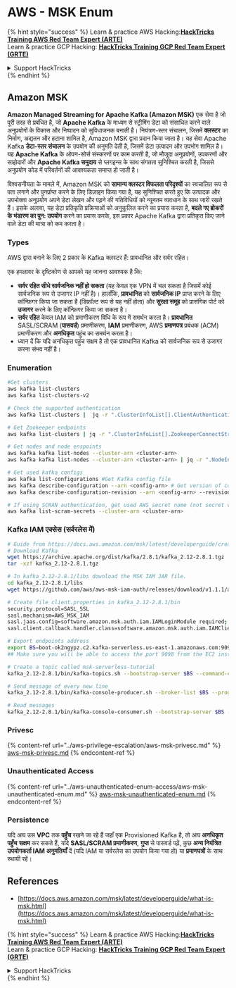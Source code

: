 # AWS - MSK Enum

{% hint style="success" %}
Learn & practice AWS Hacking:<img src="../../../.gitbook/assets/image (1) (1) (1) (1).png" alt="" data-size="line">[**HackTricks Training AWS Red Team Expert (ARTE)**](https://training.hacktricks.xyz/courses/arte)<img src="../../../.gitbook/assets/image (1) (1) (1) (1).png" alt="" data-size="line">\
Learn & practice GCP Hacking: <img src="../../../.gitbook/assets/image (2) (1).png" alt="" data-size="line">[**HackTricks Training GCP Red Team Expert (GRTE)**<img src="../../../.gitbook/assets/image (2) (1).png" alt="" data-size="line">](https://training.hacktricks.xyz/courses/grte)

<details>

<summary>Support HackTricks</summary>

* Check the [**subscription plans**](https://github.com/sponsors/carlospolop)!
* **Join the** 💬 [**Discord group**](https://discord.gg/hRep4RUj7f) or the [**telegram group**](https://t.me/peass) or **follow** us on **Twitter** 🐦 [**@hacktricks\_live**](https://twitter.com/hacktricks_live)**.**
* **Share hacking tricks by submitting PRs to the** [**HackTricks**](https://github.com/carlospolop/hacktricks) and [**HackTricks Cloud**](https://github.com/carlospolop/hacktricks-cloud) github repos.

</details>
{% endhint %}

## Amazon MSK

**Amazon Managed Streaming for Apache Kafka (Amazon MSK)** एक सेवा है जो पूरी तरह से प्रबंधित है, जो **Apache Kafka** के माध्यम से स्ट्रीमिंग डेटा को संसाधित करने वाले अनुप्रयोगों के विकास और निष्पादन को सुविधाजनक बनाती है। नियंत्रण-स्तर संचालन, जिसमें **क्लस्टर** का निर्माण, अद्यतन और हटाना शामिल है, Amazon MSK द्वारा प्रदान किया जाता है। यह सेवा Apache Kafka **डेटा-स्तर संचालन** के उपयोग की अनुमति देती है, जिसमें डेटा उत्पादन और उपभोग शामिल है। यह **Apache Kafka** के ओपन-सोर्स संस्करणों पर काम करती है, जो मौजूदा अनुप्रयोगों, उपकरणों और साझेदारों और **Apache Kafka समुदाय** से प्लगइन्स के साथ संगतता सुनिश्चित करती है, जिससे अनुप्रयोग कोड में परिवर्तनों की आवश्यकता समाप्त हो जाती है।

विश्वसनीयता के मामले में, Amazon MSK को **सामान्य क्लस्टर विफलता परिदृश्यों** का स्वचालित रूप से पता लगाने और पुनर्प्राप्त करने के लिए डिज़ाइन किया गया है, यह सुनिश्चित करते हुए कि उत्पादक और उपभोक्ता अनुप्रयोग अपने डेटा लेखन और पढ़ने की गतिविधियों को न्यूनतम व्यवधान के साथ जारी रखते हैं। इसके अलावा, यह डेटा प्रतिकृति प्रक्रियाओं को अनुकूलित करने का प्रयास करता है, **बदले गए ब्रोकरों के भंडारण का पुन: उपयोग** करने का प्रयास करके, इस प्रकार Apache Kafka द्वारा प्रतिकृत किए जाने वाले डेटा की मात्रा को कम करता है।

### **Types**

AWS द्वारा बनाने के लिए 2 प्रकार के Kafka क्लस्टर हैं: प्रावधानित और सर्वर रहित।

एक हमलावर के दृष्टिकोण से आपको यह जानना आवश्यक है कि:

* **सर्वर रहित सीधे सार्वजनिक नहीं हो सकता** (यह केवल एक VPN में चल सकता है जिसमें कोई सार्वजनिक रूप से उजागर IP नहीं है)। हालाँकि, **प्रावधानित** को **सार्वजनिक IP** प्राप्त करने के लिए कॉन्फ़िगर किया जा सकता है (डिफ़ॉल्ट रूप से यह नहीं होता) और **सुरक्षा समूह** को प्रासंगिक पोर्ट को **उजागर** करने के लिए कॉन्फ़िगर किया जा सकता है।
* **सर्वर रहित** केवल IAM को प्रमाणीकरण विधि के रूप में समर्थन करता है। **प्रावधानित** SASL/SCRAM (**पासवर्ड**) प्रमाणीकरण, **IAM** प्रमाणीकरण, AWS **प्रमाणपत्र** प्रबंधक (ACM) प्रमाणीकरण और **अनधिकृत** पहुंच का समर्थन करता है।
* ध्यान दें कि यदि अनधिकृत पहुंच सक्षम है तो एक प्रावधानित Kafka को सार्वजनिक रूप से उजागर करना संभव नहीं है।

### Enumeration
```bash
#Get clusters
aws kafka list-clusters
aws kafka list-clusters-v2

# Check the supported authentication
aws kafka list-clusters |  jq -r ".ClusterInfoList[].ClientAuthentication"

# Get Zookeeper endpoints
aws kafka list-clusters | jq -r ".ClusterInfoList[].ZookeeperConnectString, .ClusterInfoList[].ZookeeperConnectStringTls"

# Get nodes and node enspoints
aws kafka kafka list-nodes --cluster-arn <cluster-arn>
aws kafka kafka list-nodes --cluster-arn <cluster-arn> | jq -r ".NodeInfoList[].BrokerNodeInfo.Endpoints" # Get endpoints

# Get used kafka configs
aws kafka list-configurations #Get Kafka config file
aws kafka describe-configuration --arn <config-arn> # Get version of config
aws kafka describe-configuration-revision --arn <config-arn> --revision <version> # Get content of config version

# If using SCRAN authentication, get used AWS secret name (not secret value)
aws kafka list-scram-secrets --cluster-arn <cluster-arn>
```
### Kafka IAM एक्सेस (सर्वरलेस में)
```bash
# Guide from https://docs.aws.amazon.com/msk/latest/developerguide/create-serverless-cluster.html
# Download Kafka
wget https://archive.apache.org/dist/kafka/2.8.1/kafka_2.12-2.8.1.tgz
tar -xzf kafka_2.12-2.8.1.tgz

# In kafka_2.12-2.8.1/libs download the MSK IAM JAR file.
cd kafka_2.12-2.8.1/libs
wget https://github.com/aws/aws-msk-iam-auth/releases/download/v1.1.1/aws-msk-iam-auth-1.1.1-all.jar

# Create file client.properties in kafka_2.12-2.8.1/bin
security.protocol=SASL_SSL
sasl.mechanism=AWS_MSK_IAM
sasl.jaas.config=software.amazon.msk.auth.iam.IAMLoginModule required;
sasl.client.callback.handler.class=software.amazon.msk.auth.iam.IAMClientCallbackHandler

# Export endpoints address
export BS=boot-ok2ngypz.c2.kafka-serverless.us-east-1.amazonaws.com:9098
## Make sure you will be able to access the port 9098 from the EC2 instance (check VPS, subnets and SG)

# Create a topic called msk-serverless-tutorial
kafka_2.12-2.8.1/bin/kafka-topics.sh --bootstrap-server $BS --command-config client.properties --create --topic msk-serverless-tutorial --partitions 6

# Send message of every new line
kafka_2.12-2.8.1/bin/kafka-console-producer.sh --broker-list $BS --producer.config client.properties --topic msk-serverless-tutorial

# Read messages
kafka_2.12-2.8.1/bin/kafka-console-consumer.sh --bootstrap-server $BS --consumer.config client.properties --topic msk-serverless-tutorial --from-beginning
```
### Privesc

{% content-ref url="../aws-privilege-escalation/aws-msk-privesc.md" %}
[aws-msk-privesc.md](../aws-privilege-escalation/aws-msk-privesc.md)
{% endcontent-ref %}

### Unauthenticated Access

{% content-ref url="../aws-unauthenticated-enum-access/aws-msk-unauthenticated-enum.md" %}
[aws-msk-unauthenticated-enum.md](../aws-unauthenticated-enum-access/aws-msk-unauthenticated-enum.md)
{% endcontent-ref %}

### Persistence

यदि आप उस **VPC** तक **पहुँच** रखने जा रहे हैं जहाँ एक Provisioned Kafka है, तो आप **अनधिकृत पहुँच** **सक्षम** कर सकते हैं, यदि **SASL/SCRAM प्रमाणीकरण**, **गुप्त** से पासवर्ड पढ़ें, कुछ **अन्य नियंत्रित उपयोगकर्ता IAM अनुमतियाँ** दें (यदि IAM या सर्वरलेस का उपयोग किया गया हो) या **प्रमाणपत्रों** के साथ स्थायी रहें।

## References

* [https://docs.aws.amazon.com/msk/latest/developerguide/what-is-msk.html](https://docs.aws.amazon.com/msk/latest/developerguide/what-is-msk.html)

{% hint style="success" %}
Learn & practice AWS Hacking:<img src="../../../.gitbook/assets/image (1) (1) (1) (1).png" alt="" data-size="line">[**HackTricks Training AWS Red Team Expert (ARTE)**](https://training.hacktricks.xyz/courses/arte)<img src="../../../.gitbook/assets/image (1) (1) (1) (1).png" alt="" data-size="line">\
Learn & practice GCP Hacking: <img src="../../../.gitbook/assets/image (2) (1).png" alt="" data-size="line">[**HackTricks Training GCP Red Team Expert (GRTE)**<img src="../../../.gitbook/assets/image (2) (1).png" alt="" data-size="line">](https://training.hacktricks.xyz/courses/grte)

<details>

<summary>Support HackTricks</summary>

* Check the [**subscription plans**](https://github.com/sponsors/carlospolop)!
* **Join the** 💬 [**Discord group**](https://discord.gg/hRep4RUj7f) or the [**telegram group**](https://t.me/peass) or **follow** us on **Twitter** 🐦 [**@hacktricks\_live**](https://twitter.com/hacktricks_live)**.**
* **Share hacking tricks by submitting PRs to the** [**HackTricks**](https://github.com/carlospolop/hacktricks) and [**HackTricks Cloud**](https://github.com/carlospolop/hacktricks-cloud) github repos.

</details>
{% endhint %}
